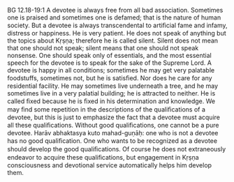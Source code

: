 BG 12.18-19:1	A devotee is always free from all bad association. Sometimes one is praised and sometimes one is defamed; that is the nature of human society. But a devotee is always transcendental to artiﬁcial fame and infamy, distress or happiness. He is very patient. He does not speak of anything but the topics about Kṛṣṇa; therefore he is called silent. Silent does not mean that one should not speak; silent means that one should not speak nonsense. One should speak only of essentials, and the most essential speech for the devotee is to speak for the sake of the Supreme Lord. A devotee is happy in all conditions; sometimes he may get very palatable foodstuffs, sometimes not, but he is satisﬁed. Nor does he care for any residential facility. He may sometimes live underneath a tree, and he may sometimes live in a very palatial building; he is attracted to neither. He is called ﬁxed because he is ﬁxed in his determination and knowledge. We may ﬁnd some repetition in the descriptions of the qualiﬁcations of a devotee, but this is just to emphasize the fact that a devotee must acquire all these qualiﬁcations. Without good qualiﬁcations, one cannot be a pure devotee. Harāv abhaktasya kuto mahad-guṇāḥ: one who is not a devotee has no good qualiﬁcation. One who wants to be recognized as a devotee should develop the good qualiﬁcations. Of course he does not extraneously endeavor to acquire these qualiﬁcations, but engagement in Kṛṣṇa consciousness and devotional service automatically helps him develop them.